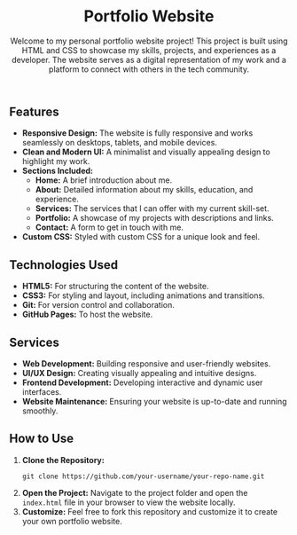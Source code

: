 <!DOCTYPE html>
<html lang="en">
<head>
  <meta charset="UTF-8">
  <meta name="viewport" content="width=device-width, initial-scale=1.0">
  <link rel="stylesheet" href="styles.css">
</head>
<body>
  <!-- Header Section -->
  <header>
    <h1>Portfolio Website</h1>
    <p>Welcome to my personal portfolio website project! This project is built using HTML and CSS to showcase my skills, projects, and experiences as a developer. The website serves as a digital representation of my work and a platform to connect with others in the tech community.</p>
  </header>

  <!-- Features Section -->
  <section id="features">
    <h2>Features</h2>
    <ul>
      <li><strong>Responsive Design:</strong> The website is fully responsive and works seamlessly on desktops, tablets, and mobile devices.</li>
      <li><strong>Clean and Modern UI:</strong> A minimalist and visually appealing design to highlight my work.</li>
      <li><strong>Sections Included:</strong>
        <ul>
          <li><strong>Home:</strong> A brief introduction about me.</li>
          <li><strong>About:</strong> Detailed information about my skills, education, and experience.</li>
          <li><strong>Services:</strong> The services that I can offer with my current skill-set.</li>
          <li><strong>Portfolio:</strong> A showcase of my projects with descriptions and links.</li>
          <li><strong>Contact:</strong> A form to get in touch with me.</li>
        </ul>
      </li>
      <li><strong>Custom CSS:</strong> Styled with custom CSS for a unique look and feel.</li>
    </ul>
  </section>

  <!-- Technologies Used Section -->
  <section id="technologies">
    <h2>Technologies Used</h2>
    <ul>
      <li><strong>HTML5:</strong> For structuring the content of the website.</li>
      <li><strong>CSS3:</strong> For styling and layout, including animations and transitions.</li>
      <li><strong>Git:</strong> For version control and collaboration.</li>
      <li><strong>GitHub Pages:</strong> To host the website.</li>
    </ul>
  </section>

  <!-- Services Section -->
  <section id="services">
    <h2>Services</h2>
    <ul>
      <li><strong>Web Development:</strong> Building responsive and user-friendly websites.</li>
      <li><strong>UI/UX Design:</strong> Creating visually appealing and intuitive designs.</li>
      <li><strong>Frontend Development:</strong> Developing interactive and dynamic user interfaces.</li>
      <li><strong>Website Maintenance:</strong> Ensuring your website is up-to-date and running smoothly.</li>
    </ul>
  </section>

  <!-- How to Use Section -->
  <section id="how-to-use">
    <h2>How to Use</h2>
    <ol>
      <li><strong>Clone the Repository:</strong>
        <pre><code>git clone https://github.com/your-username/your-repo-name.git</code></pre>
      </li>
      <li><strong>Open the Project:</strong> Navigate to the project folder and open the <code>index.html</code> file in your browser to view the website locally.</li>
      <li><strong>Customize:</strong> Feel free to fork this repository and customize it to create your own portfolio website.</li>
    </ol>
  </section>
</body>
</html>
